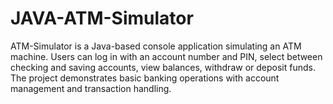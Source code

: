 # JAVA-ATM-Simulator
ATM-Simulator is a Java-based console application simulating an ATM machine. Users can log in with an account number and PIN, select between checking and saving accounts, view balances, withdraw or deposit funds. The project demonstrates basic banking operations with account management and transaction handling.
